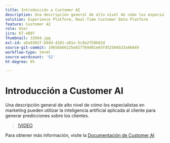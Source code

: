 ```yaml
---
title: Introducción a Customer AI
description: Una descripción general de alto nivel de cómo los especialistas en marketing pueden utilizar la inteligencia artificial aplicada al cliente para generar predicciones sobre los clientes.
solution: Experience Platform, Real-Time Customer Data Platform
feature: Customer AI
role: User
jira: KT-4807
thumbnail: 32664.jpg
exl-id: a6a9302f-b9dd-4201-a81e-5c8a2f58b82d
source-git-commit: 19656b66225e827769d01e65fd52504b33a4b649
workflow-type: tm+mt
source-wordcount: '52'
ht-degree: 0%

---
```


# Introducción a Customer AI

Una descripción general de alto nivel de cómo los especialistas en marketing pueden utilizar la inteligencia artificial aplicada al cliente para generar predicciones sobre los clientes.

>[!VIDEO](https://video.tv.adobe.com/v/32664?quality=12&learn=on)

Para obtener más información, visite la [Documentación de Customer AI](https://experienceleague.adobe.com/docs/experience-platform/intelligent-services/customer-ai/overview.html)
